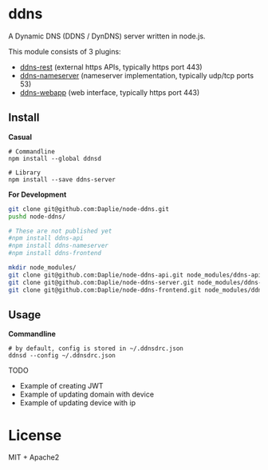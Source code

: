 ddns
====

A Dynamic DNS (DDNS / DynDNS) server written in node.js.

This module consists of 3 plugins:

* [ddns-rest](https://github.com/Daplie/ddns-api) (external https APIs, typically https port 443)
* [ddns-nameserver](https://github.com/Daplie/ddns-rest) (nameserver implementation, typically udp/tcp ports 53)
* [ddns-webapp](https://github.com/Daplie/ddns-frontend) (web interface, typically https port 443)

Install
-------

**Casual**

```
# Commandline
npm install --global ddnsd

# Library
npm install --save ddns-server
```

**For Development**

```bash
git clone git@github.com:Daplie/node-ddns.git
pushd node-ddns/

# These are not published yet
#npm install ddns-api
#npm install ddns-nameserver
#npm install ddns-frontend

mkdir node_modules/
git clone git@github.com:Daplie/node-ddns-api.git node_modules/ddns-api
git clone git@github.com:Daplie/node-ddns-server.git node_modules/ddns-nameserver
git clone git@github.com:Daplie/node-ddns-frontend.git node_modules/ddns-frontend
```

Usage
-----

**Commandline**

```
# by default, config is stored in ~/.ddnsdrc.json
ddnsd --config ~/.ddnsdrc.json
```

TODO

* Example of creating JWT
* Example of updating domain with device
* Example of updating device with ip

License
========

MIT + Apache2

